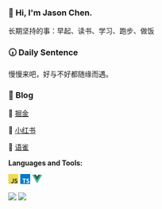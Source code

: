
### 👋 Hi, I'm Jason Chen. 

长期坚持的事：早起、读书、学习、跑步、做饭

### 🕡 Daily Sentence

慢慢来吧，好与不好都随缘而遇。

### 📝 Blog

🚀 [掘金](https://juejin.cn/user/131597123991159/posts)

📕 [小红书](https://www.xiaohongshu.com/user/profile/5b5183654eacab7621104468?xhsshare=CopyLink&appuid=5b5183654eacab7621104468&apptime=1693119314)

🐤 [语雀](https://www.yuque.com/jcyc)

**Languages and Tools:**  

<code><img height="20" src="https://raw.githubusercontent.com/github/explore/80688e429a7d4ef2fca1e82350fe8e3517d3494d/topics/javascript/javascript.png"></code>
<code><img height="20" src="https://raw.githubusercontent.com/github/explore/80688e429a7d4ef2fca1e82350fe8e3517d3494d/topics/typescript/typescript.png"></code>
<code><img height="20" src="https://raw.githubusercontent.com/github/explore/80688e429a7d4ef2fca1e82350fe8e3517d3494d/topics/vue/vue.png"></code>

<img src="https://github-readme-stats.vercel.app/api?username=jcyicai" style="width: 50%;" />

<img src="https://4sdvg7tqbv.us.aircode.run/juejin?uid=131597123991159" style="width: 50%;" />
